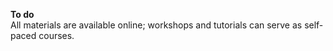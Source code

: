**To do**  
All materials are available online; workshops and tutorials can serve as self-paced courses.  
<br>
<br>

<!---to be added?--->
